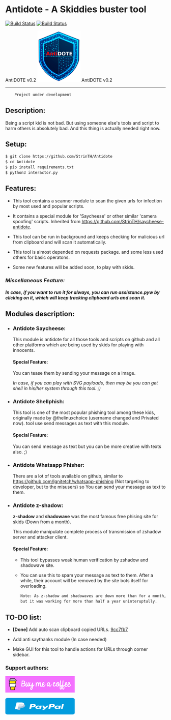 # Antidote - A Skiddies buster tool

[![Build Status](https://travis-ci.com/StrinTH/Antidote.svg?branch=master)](https://travis-ci.com/StrinTH/Antidote)
[![Build Status](https://img.shields.io/badge/stage-alpha-orange)]()

AntiDOTE v0.2
[![logo](./assets/logo2.png)]()
AntiDOTE v0.2

--------------

```sh
    Project under development
```

## Description:

Being a script kid is not bad. But using someone else's tools and script to harm others is absolutely bad. And this thing is actually needed right now.

## Setup:

```sh
$ git clone https://github.com/StrinTH/Antidote
$ cd Antidote
$ pip install requirements.txt
$ python3 interactor.py

```

## Features:

* This tool contains a scanner module to scan the given urls for infection by most used and popular scripts.

* It contains a special module for 'Saycheese' or other similar 'camera spoofing' scripts. Inherited from <https://github.com/StrinTH/saycheese-antidote>.

* This tool can be run in background and keeps checking for malicious url from clipboard and will scan it automatically.

* This tool is almost depended on requests package. and some less used others for basic operatons.

* Some new features will be added soon, to play with skids.

### _Miscellaneous Feature:_
##### In case, if you want to run it for always, you can run assistance.pyw by clicking on it, which will keep tracking clipboard urls and scan it.

## Modules description:

* ### Antidote Saycheese:

    This module is antidote for all those tools and scripts on github and all other platforms which are being used by skids for playing with innocents.

    #### Special Feature:

    You can tease them by sending your message on a image.

    *In case, if you can play with SVG payloads, then may be you can get shell in his/her system through this tool. ;)*

* ### Antidote Shellphish:

    This tool is one of the most popular phishing tool among these kids, originally made by @thelinuxchoice (username changed  and Privated now).
    tool use send messages as text with this module.

    #### Special Feature:

    You can send message as text but you can be more creative with texts also. ;)

* ### Antidote Whatsapp Phisher:

    There are a lot of tools available on github, similar to
    <https://github.com/Ignitetch/whatsapp-phishing> (Not targeting to developer, but to the misusers)
    so You can send your message as text to them.

* ### Antidote z-shadow:

    **z-shadow** and **shadowave** was the most famous free phising site for skids (Down from a month).

    This module manipulate complete process of transmission of zshadow server and attacker client.

    #### Special Feature:
    
    * This tool bypasses weak human verification by zshadow and shadowave site.
    
    * You can use this to spam your message as text to them. After a while, their account will be removed by the site bots itself for overloading.

        ```sh
        Note: As z-shadow and shadowaves are down more than for a month, this tool is not tested so much. 
        but it was working for more than half a year uninteruptully.
        ```

## TO-DO list:

* **[Done]** Add auto scan clipboard copied URLs. [9cc7fb7](https://github.com/StrinTH/Antidote/commit/9cc7fb7)

* Add anti saythanks module (In case needed)

* Make GUI for this tool to handle actions for URLs through corner sidebar.

### **Support authors**:

[![Donate](./assets/default-pink.png)](https://www.buymeacoffee.com/6dciIwk)

[![Donate](./assets/-460.png)](https://paypal.me/0x0is1?locale.x=en_GB)